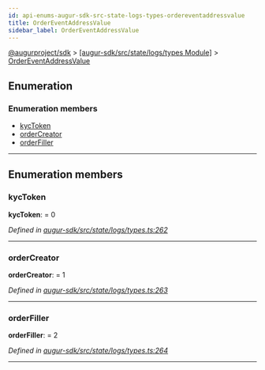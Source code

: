 ```yaml
---
id: api-enums-augur-sdk-src-state-logs-types-ordereventaddressvalue
title: OrderEventAddressValue
sidebar_label: OrderEventAddressValue
---
```


[@augurproject/sdk](api-readme.md) > [[augur-sdk/src/state/logs/types Module]](api-modules-augur-sdk-src-state-logs-types-module.md) > [OrderEventAddressValue](api-enums-augur-sdk-src-state-logs-types-ordereventaddressvalue.md)

## Enumeration

### Enumeration members

* [kycToken](api-enums-augur-sdk-src-state-logs-types-ordereventaddressvalue.md#kyctoken)
* [orderCreator](api-enums-augur-sdk-src-state-logs-types-ordereventaddressvalue.md#ordercreator)
* [orderFiller](api-enums-augur-sdk-src-state-logs-types-ordereventaddressvalue.md#orderfiller)

---

## Enumeration members

<a id="kyctoken"></a>

###  kycToken

**kycToken**:  = 0

*Defined in [augur-sdk/src/state/logs/types.ts:262](https://github.com/AugurProject/augur/blob/0787bf1a23/packages/augur-sdk/src/state/logs/types.ts#L262)*

___
<a id="ordercreator"></a>

###  orderCreator

**orderCreator**:  = 1

*Defined in [augur-sdk/src/state/logs/types.ts:263](https://github.com/AugurProject/augur/blob/0787bf1a23/packages/augur-sdk/src/state/logs/types.ts#L263)*

___
<a id="orderfiller"></a>

###  orderFiller

**orderFiller**:  = 2

*Defined in [augur-sdk/src/state/logs/types.ts:264](https://github.com/AugurProject/augur/blob/0787bf1a23/packages/augur-sdk/src/state/logs/types.ts#L264)*

___

